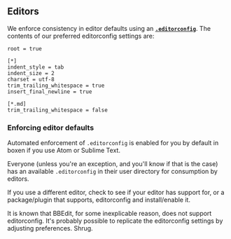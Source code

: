 ## Editors

We enforce consistency in editor defaults using an **[`.editorconfig`](http://editorconfig.org/)**. The contents of our preferred editorconfig settings are:

```
root = true

[*]
indent_style = tab
indent_size = 2
charset = utf-8
trim_trailing_whitespace = true
insert_final_newline = true

[*.md]
trim_trailing_whitespace = false
```

### Enforcing editor defaults

Automated enforcement of `.editorconfig` is enabled for you by default in boxen if you use Atom or Sublime Text.

Everyone (unless you're an exception, and you'll know if that is the case) has an available `.editorconfig` in their user directory for consumption by editors.

If you use a different editor, check to see if your editor has support for, or a package/plugin that supports, editorconfig and install/enable it.

It is known that BBEdit, for some inexplicable reason, does not support editorconfig. It's probably possible to replicate the editorconfig settings by adjusting preferences. Shrug. 
